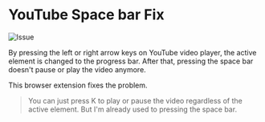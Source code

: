 # YouTube Space bar Fix

![Issue](https://github.com/jhaemin/dynamic-island/assets/19797697/4c78dcf9-2bdc-4bbe-bd9a-cd69fbb315a6)

By pressing the left or right arrow keys on YouTube video player, the active element is changed to the progress bar. After that, pressing the space bar doesn't pause or play the video anymore.

This browser extension fixes the problem.

> You can just press K to play or pause the video regardless of the active element. But I'm already used to pressing the space bar.
